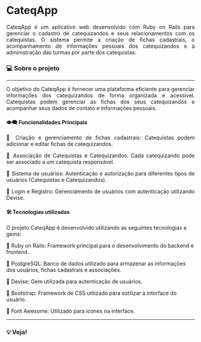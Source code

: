 # CateqApp

<div align="justify"> CateqApp é um aplicativo web desenvolvido com Ruby on Rails para gerenciar o cadastro de catequizandos e seus relacionamentos com os catequistas. O sistema permite a criação de fichas cadastrais, o acompanhamento de informações pessoais dos catequizandos e a administração das turmas por parte dos catequistas.</div>

### 💻 Sobre o projeto
---

<div align="justify"> O objetivo do CateqApp é fornecer uma plataforma eficiente para gerenciar informações dos catequizandos de forma organizada e acessível. Catequistas podem gerenciar as fichas dos seus catequizandos e acompanhar seus dados de contato e informações pessoais.

#### 👁️‍🗨️ Funcionalidades Principais

🔹 Criação e gerenciamento de fichas cadastrais: Catequistas podem adicionar e editar fichas de catequizandos.

🔹 Associação de Catequistas e Catequizandos: Cada catequizando pode ser associado a um catequista responsável.

🔹 Sistema de usuários: Autenticação e autorização para diferentes tipos de usuários (Catequistas e Catequizandos).

🔹 Login e Registro: Gerenciamento de usuários com autenticação utilizando Devise.

</div>

#### 🛠 Tecnologias utilizadas

O projeto CateqApp é desenvolvido utilizando as seguintes tecnologias e gems:

🔹 Ruby on Rails: Framework principal para o desenvolvimento do backend e frontend.

🔹 PostgreSQL: Banco de dados utilizado para armazenar as informações dos usuários, fichas cadastrais e associações.

🔹 Devise: Gem utilizada para autenticação de usuários.

🔹 Bootstrap: Framework de CSS utilizado para estilizar a interface do usuário.

🔹 Font Awesome: Utilizado para ícones na interface.

---

### 💡 Veja!

